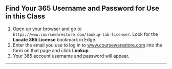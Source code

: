 ## Find Your 365 Username and Password for Use in this Class
1. Open up your browser and go to `https://www.coursewarestore.com/lookup-lab-license/`. Look for the **Locate 365 License** bookmark in Edge.
2. Enter the email you use to log in to www.coursewarestore.com into the form on that page and click **Lookup**.
3. Your 365 account username and password will appear.

---